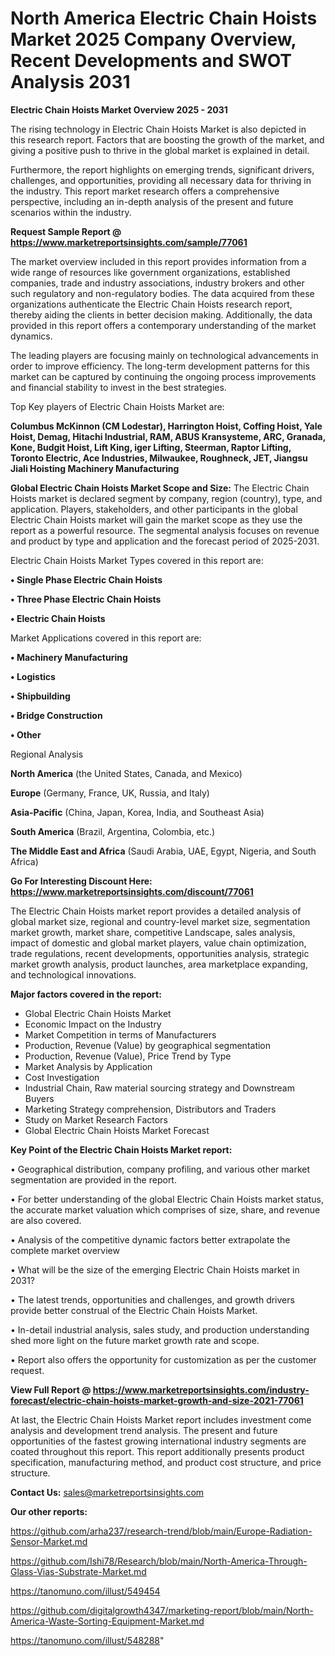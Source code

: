 # North America Electric Chain Hoists Market 2025 Company Overview, Recent Developments and SWOT Analysis 2031

<Strong> Electric Chain Hoists Market Overview 2025 - 2031</strong>

The rising technology in Electric Chain Hoists Market is also depicted in this research report. Factors that are boosting the growth of the market, and giving a positive push to thrive in the global market is explained in detail.

Furthermore, the report highlights on emerging trends, significant drivers, challenges, and opportunities, providing all necessary data for thriving in the industry. This report market research offers a comprehensive perspective, including an in-depth analysis of the present and future scenarios within the industry.

<strong>Request Sample Report @ <a href=https://www.marketreportsinsights.com/sample/77061>https://www.marketreportsinsights.com/sample/77061</a></strong>

The market overview included in this report provides information from a wide range of resources like government organizations, established companies, trade and industry associations, industry brokers and other such regulatory and non-regulatory bodies. The data acquired from these organizations authenticate the Electric Chain Hoists research report, thereby aiding the clients in better decision making. Additionally, the data provided in this report offers a contemporary understanding of the market dynamics.

The leading players are focusing mainly on technological advancements in order to improve efficiency. The long-term development patterns for this market can be captured by continuing the ongoing process improvements and financial stability to invest in the best strategies.

Top Key players of Electric Chain Hoists Market are:

<strong>Columbus McKinnon (CM Lodestar), Harrington Hoist, Coffing Hoist, Yale Hoist, Demag, Hitachi Industrial, RAM, ABUS Kransysteme, ARC, Granada, Kone, Budgit Hoist, Lift King, iger Lifting, Steerman, Raptor Lifting, Toronto Electric, Ace Industries, Milwaukee, Roughneck, JET, Jiangsu Jiali Hoisting Machinery Manufacturing</strong>

<strong><b>Global Electric Chain Hoists Market Scope and Size:</b></strong>
The Electric Chain Hoists market is declared segment by company, region (country), type, and application. Players, stakeholders, and other participants in the global Electric Chain Hoists market will gain the market scope as they use the report as a powerful resource. The segmental analysis focuses on revenue and product by type and application and the forecast period of 2025-2031.

Electric Chain Hoists Market Types covered in this report are:

<strong>• Single Phase Electric Chain Hoists

• Three Phase Electric Chain Hoists

• Electric Chain Hoists</strong>

Market Applications covered in this report are:

<strong>• Machinery Manufacturing

• Logistics

• Shipbuilding

• Bridge Construction

• Other</strong> 

Regional Analysis

<strong>North America</strong> (the United States, Canada, and Mexico)

<strong>Europe</strong> (Germany, France, UK, Russia, and Italy)

<strong>Asia-Pacific</strong> (China, Japan, Korea, India, and Southeast Asia)

<strong>South America</strong> (Brazil, Argentina, Colombia, etc.)

<strong>The Middle East and Africa</strong> (Saudi Arabia, UAE, Egypt, Nigeria, and South Africa)

<strong>Go For Interesting Discount Here: <a href=https://www.marketreportsinsights.com/discount/77061>https://www.marketreportsinsights.com/discount/77061</a></strong>

The Electric Chain Hoists market report provides a detailed analysis of global market size, regional and country-level market size, segmentation market growth, market share, competitive Landscape, sales analysis, impact of domestic and global market players, value chain optimization, trade regulations, recent developments, opportunities analysis, strategic market growth analysis, product launches, area marketplace expanding, and technological innovations.

<strong><b>Major factors covered in the report:</b></strong>
<ul>
  <li>Global Electric Chain Hoists Market </li>
  <li>Economic Impact on the Industry</li>
  <li>Market Competition in terms of Manufacturers</li>
  <li>Production, Revenue (Value) by geographical segmentation</li>
  <li>Production, Revenue (Value), Price Trend by Type</li>
  <li>Market Analysis by Application</li>
  <li>Cost Investigation</li>
  <li>Industrial Chain, Raw material sourcing strategy and Downstream Buyers</li>
  <li>Marketing Strategy comprehension, Distributors and Traders</li>
  <li>Study on Market Research Factors</li>
  <li>Global Electric Chain Hoists Market Forecast</li>
</ul>

<strong><b>Key Point of the Electric Chain Hoists Market report:</b></strong>

• Geographical distribution, company profiling, and various other market segmentation are provided in the report.

• For better understanding of the global Electric Chain Hoists market status, the accurate market valuation which comprises of size, share, and revenue are also covered.

• Analysis of the competitive dynamic factors better extrapolate the complete market overview

• What will be the size of the emerging Electric Chain Hoists market in 2031?

• The latest trends, opportunities and challenges, and growth drivers provide better construal of the Electric Chain Hoists Market.

• In-detail industrial analysis, sales study, and production understanding shed more light on the future market growth rate and scope.

• Report also offers the opportunity for customization as per the customer request.

<strong><b>View Full Report @ <a href=https://www.marketreportsinsights.com/industry-forecast/electric-chain-hoists-market-growth-and-size-2021-77061>https://www.marketreportsinsights.com/industry-forecast/electric-chain-hoists-market-growth-and-size-2021-77061</a></b></strong>


At last, the Electric Chain Hoists Market report includes investment come analysis and development trend analysis. The present and future opportunities of the fastest growing international industry segments are coated throughout this report. This report additionally presents product specification, manufacturing method, and product cost structure, and price structure.

<strong>Contact Us:</strong>
sales@marketreportsinsights.com

<strong>Our other reports:</strong>

<a href=https://github.com/arha237/research-trend/blob/main/Europe-Radiation-Sensor-Market.md>https://github.com/arha237/research-trend/blob/main/Europe-Radiation-Sensor-Market.md</a>

<a href=https://github.com/Ishi78/Research/blob/main/North-America-Through-Glass-Vias-Substrate-Market.md>https://github.com/Ishi78/Research/blob/main/North-America-Through-Glass-Vias-Substrate-Market.md</a>

<a href=https://tanomuno.com/illust/549454>https://tanomuno.com/illust/549454</a>

<a href=https://github.com/digitalgrowth4347/marketing-report/blob/main/North-America-Waste-Sorting-Equipment-Market.md>https://github.com/digitalgrowth4347/marketing-report/blob/main/North-America-Waste-Sorting-Equipment-Market.md</a>

<a href=https://tanomuno.com/illust/548288>https://tanomuno.com/illust/548288</a>"
